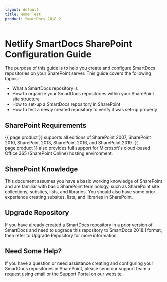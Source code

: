 ```yaml
---
layout: default
title: Home Test
product: SmartDocs 2018.2
---
```

# Netlify SmartDocs SharePoint Configuration Guide

The purpose of this guide is to help you create and configure SmartDocs repositories on your SharePoint server. This guide covers the following topics:

* What a SmartDocs repository is
* How to organize your SmartDocs repositories within your SharePoint site structure
* How to set-up a SmartDocs repository in SharePoint
* How to test a newly created repository to verify it was set-up properly

## SharePoint Requirements

{{ page.product }} supports all editions of SharePoint 2007, SharePoint 2010, SharePoint 2013, SharePoint 2016, and SharePoint 2019. {{ page.product }} also provides full support for Microsoft's cloud-based Office 365 (SharePoint Online) hosting environment.

## SharePoint Knowledge

This document assumes you have a basic working knowledge of SharePoint and are familiar with basic SharePoint terminology, such as SharePoint site collections, subsites, lists, and libraries. You should also have some prior experience creating subsites, lists, and libraries in SharePoint.

## Upgrade Repository

If you have already created a SmartDocs repository in a prior version of SmartDocs and need to upgrade this repository to SmartDocs 2018.1 format, then refer to Upgrade Repository for more information.

## Need Some Help?

If you have a question or need assistance creating and configuring your SmartDocs repositories in SharePoint, please send our support team a request using email or the Support Portal on our website.

